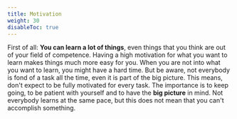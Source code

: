 ```yaml
---
title: Motivation
weight: 30
disableToc: true
---
```


First of all: **You can learn a lot of things**, even things that you think are
out of your field of competence. Having a high motivation for what you want to
learn makes things much more easy for you. When you are not into what you want
to learn, you might have a hard time. But be aware, not everybody is fond of a
task all the time, even it is part of the big picture. This means, don't expect
to be fully motivated for every task. The importance is to keep going, to be
patient with yourself and to have the **big picture** in mind. Not everybody
learns at the same pace, but this does not mean that you can't accomplish
something.
